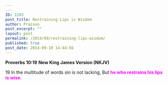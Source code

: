 ```yaml
---
---
ID: 1193
post_title: Restraining Lips is Wisdom
author: Praison
post_excerpt: ""
layout: post
permalink: /2014/09/restraining-lips-wisdom/
published: true
post_date: 2014-09-10 14:44:56
---
```

<strong>Proverbs 10:19</strong>
<strong> New King James Version (NKJV)</strong>

19 In the multitude of words sin is not lacking,
But <span style="color: #ff00ff;"><strong>he who restrains his lips is wise</strong></span>.